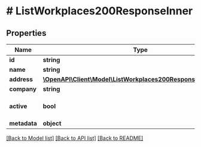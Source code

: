 # # ListWorkplaces200ResponseInner

## Properties

Name | Type | Description | Notes
------------ | ------------- | ------------- | -------------
**id** | **string** |  | [optional]
**name** | **string** |  | [optional]
**address** | [**\OpenAPI\Client\Model\ListWorkplaces200ResponseInnerAddress**](ListWorkplaces200ResponseInnerAddress.md) |  | [optional]
**company** | **string** |  | [optional]
**active** | **bool** |  | [optional] [default to true]
**metadata** | **object** |  | [optional]

[[Back to Model list]](../../README.md#models) [[Back to API list]](../../README.md#endpoints) [[Back to README]](../../README.md)
